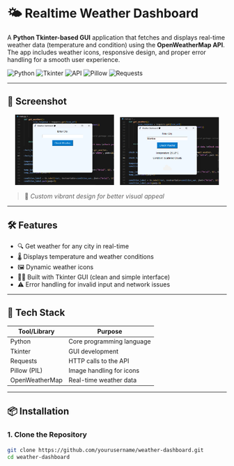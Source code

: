# 🌤️ Realtime Weather Dashboard

A **Python Tkinter-based GUI** application that fetches and displays real-time weather data (temperature and condition) using the **OpenWeatherMap API**. The app includes weather icons, responsive design, and proper error handling for a smooth user experience.

![Python](https://img.shields.io/badge/Python-3.10%2B-blue)
![Tkinter](https://img.shields.io/badge/GUI-Tkinter-orange)
![API](https://img.shields.io/badge/API-OpenWeatherMap-lightblue)
![Pillow](https://img.shields.io/badge/Image-Pillow-yellow)
![Requests](https://img.shields.io/badge/Requests-2.31-green)

---

## 📸 Screenshot

<div align="center">
  <img src="Screenshot1.png" alt="Main Weather View" width="45%" style="margin-right: 10px;"/>
  <img src="Screenshot2.png" alt="Weather with Icon" width="45%"/>
</div>

> 🌈 *Custom vibrant design for better visual appeal*

---

## 🛠️ Features

- 🔍 Get weather for any city in real-time
- 🌡️ Displays temperature and weather conditions
- 🖼️ Dynamic weather icons
- 🧑‍💻 Built with Tkinter GUI (clean and simple interface)
- ⚠️ Error handling for invalid input and network issues

---

## 🧰 Tech Stack

| Tool/Library      | Purpose                     |
|------------------|-----------------------------|
| Python           | Core programming language   |
| Tkinter          | GUI development             |
| Requests         | HTTP calls to the API       |
| Pillow (PIL)     | Image handling for icons    |
| OpenWeatherMap   | Real-time weather data      |

---

## 📦 Installation

### 1. Clone the Repository

```bash
git clone https://github.com/yourusername/weather-dashboard.git
cd weather-dashboard
